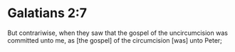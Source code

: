 # Galatians 2:7

But contrariwise, when they saw that the gospel of the uncircumcision was committed unto me, as [the gospel] of the circumcision [was] unto Peter;